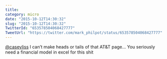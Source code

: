 ```yaml
---
title: 
category: micro
date: "2015-10-12T14:30:32"
slug: "2015-10-12T14:30:32"
TwitterId: "653578504068427777"
TweetUrl: "https://twitter.com/mark_philpot/status/653578504068427777"
---
```


[@caseyliss](https://twitter.com/caseyliss) I can’t make heads or tails of that
AT&amp;T page... You seriously need a financial model in excel for this shit

